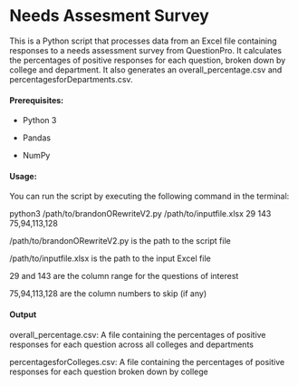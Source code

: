 
# Needs Assesment Survey


This is a Python script that processes data from an Excel file containing responses to a needs assessment survey from QuestionPro. It calculates the percentages of positive responses for each question, broken down by college and department. It also generates an overall_percentage.csv and percentagesforDepartments.csv.

#### Prerequisites:

- Python 3

- Pandas

- NumPy



#### Usage:

You can run the script by executing the following command in the terminal:

python3 /path/to/brandonORewriteV2.py /path/to/inputfile.xlsx 29 143 75,94,113,128

/path/to/brandonORewriteV2.py is the path to the script file

/path/to/inputfile.xlsx is the path to the input Excel file

29 and 143 are the column range for the questions of interest

75,94,113,128 are the column numbers to skip (if any)

#### Output

overall_percentage.csv: A file containing the percentages of positive responses for each question across all colleges and departments



percentagesforColleges.csv: A file containing the percentages of positive responses for each question broken down by college

